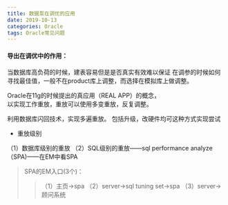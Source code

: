 ```yaml
---
title: 数据泵在调优的应用
date: 2019-10-13
categories: Oracle
tags: Oracle常见问题
---
```




#### 导出在调优中的作用：

当数据库高负荷的时候，建表容易但是是否真实有效难以保证
在调参的时候如何寻找最佳值，一般不在product库上调整，而选择在模拟库上做调整。

Oracle在11g的时候提出的真应用（REAL APP）的概念，  
以实现工作重放，重放可以使用多变重放，反复调整。

利用数据库闪回技术，实现多遍重放。
包括升级，改硬件均可这种方式实现尝试  

- 重放级别
  

（1）数据库级别的重放
（2）SQL级别的重放——sql performance analyze（SPA)——在EM中看SPA  

  > SPA的EM入口(3个)：
  >>（1）主页->spa
  >>（2）server->sql tuning set->spa
  >>（3）server->顾问系统


